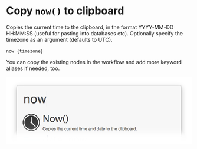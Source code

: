# Copy `now()` to clipboard

Copies the current time to the clipboard, in the format YYYY-MM-DD HH:MM:SS (useful for pasting into databases etc). Optionally specify the timezone as an argument (defaults to UTC).

    now {timezone}

You can copy the existing nodes in the workflow and add more keyword aliases if needed, too.

![Copy Now() to clipboard](../screenshots/now.png)
